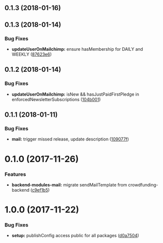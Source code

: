 <a name="0.1.3"></a>
## 0.1.3 (2018-01-16)



<a name="0.1.3"></a>
## 0.1.3 (2018-01-14)


### Bug Fixes

* **updateUserOnMailchimp:** ensure hasMembership for DAILY and WEEKLY ([87623e6](https://github.com/orbiting/backend-modules/commit/87623e6))



<a name="0.1.2"></a>
## 0.1.2 (2018-01-14)


### Bug Fixes

* **updateUserOnMailchimp:** isNew && hasJustPaidFirstPledge in enforcedNewsletterSubscriptions ([104b001](https://github.com/orbiting/backend-modules/commit/104b001))



<a name="0.1.1"></a>
## 0.1.1 (2018-01-11)


### Bug Fixes

* **mail:** trigger missed release, update description ([109077f](https://github.com/orbiting/backend-modules/commit/109077f))



<a name="0.1.0"></a>
# 0.1.0 (2017-11-26)


### Features

* **backend-modules-mail:** migrate sendMailTemplate from crowdfunding-backend ([c9ef1b5](https://github.com/orbiting/backend-modules/commit/c9ef1b5))



<a name="1.0.0"></a>
# 1.0.0 (2017-11-22)


### Bug Fixes

* **setup:** publishConfig access public for all packages ([d0a7504](https://github.com/orbiting/backend-modules/commit/d0a7504))



